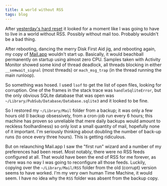 ```yaml
---
title: A world without RSS
tags: blog
---
```


After [yesterday's hard reset](http://wincent.com/a/about/wincent/weblog/archives/2007/11/involuntary_reb_17.php) it looked for a moment like I was going to have to live in a world without RSS. Possibly without mail too. Probably wouldn't be a bad thing.

After rebooting, dancing the merry Disk First Aid jig, and rebooting again, my copy of [Mail.app](http://wincent.com/wiki/Mail.app) wouldn't start up. Basically, it would beachball permanently on startup using almost zero CPU. Samples taken with Activity Monitor showed some kind of thread deadlock, all threads blocking in either `__semwait_signal` (most threads) or `mach_msg_trap` (in the thread running the main runloop).

So something was hosed. I used `lsof` to get the list of open files, looking for corruption. One of the frames in the stack trace was `handleSqliteError`, but the only obvious SQLite database that was open was `~/Library/PubSub/Database/Database.sqlite3` and it looked to be fine.

So I restored my `~/Library/Mail` folder from a backup; it was only a few hours old (I backup obsessively, from a cron-job run every 6 hours; this machine has proven so unreliable that mere daily backups would amount to reckless foolhardiness) so only lost a small quantity of mail, hopefully none of it important. I'm seriously thinking about doubling the number of back-up runs (to once every three hours). This is getting ridiculous.

But on relaunching Mail.app I saw the "first run" wizard and a number of my preferences had been reset. Most notably, there were no RSS feeds configured at all. That would have been the end of RSS for me forever, as there was no way I was going to reconfigure all those feeds. Luckily, copying over the `~/Library/Mail/RSS` folder from the old (corrupt) version seems to have worked. I'm my very own human Time Machine, it would seem. I have no idea why the `RSS` folder was absent from the backup copy.
